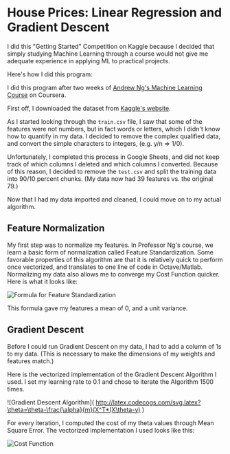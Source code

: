 # House Prices: Linear Regression and Gradient Descent

I did this "Getting Started" Competition on Kaggle because I decided that
simply studying Machine Learning through a course would not give me adequate
experience in applying ML to practical projects.

Here's how I did this program:

I did this program after two weeks of
[Andrew Ng's Machine Learning Course](https://www.coursera.org/learn/machine-learning/)
on Coursera.

First off, I downloaded the dataset from
[Kaggle's website](https://www.kaggle.com/c/house-prices-advanced-regression-techniques#description).

As I started looking through the `train.csv` file, I saw that some of the
features were not numbers, but in fact words or letters, which I didn't know
how to quantify in my data. I decided to remove the complex qualified data, and
convert the simple characters to integers, (e.g. y/n => 1/0).

Unfortunately, I completed this process in Google Sheets, and did not keep
track of which columns I deleted and which columns I converted. Because of this
reason, I decided to remove the `test.csv` and split the training data into
90/10 percent chunks. (My data now had 39 features vs. the original 79.)

Now that I had my data imported and cleaned, I could move on to my actual
algorithm.

## Feature Normalization

My first step was to normalize my features. In Professor Ng's course, we learn
a basic form of normalization called Feature Standardization. Some favorable
properties of this algorithm are that it is relatively quick to perform once
vectorized, and translates to one line of code in Octave/Matlab. Normalizing my
data also allows me to converge my Cost Function quicker. Here is what
it looks like:

![Formula for Feature Standardization](https://wikimedia.org/api/rest_v1/media/math/render/svg/b0aa2e7d203db1526c577192f2d9102b718eafd5)

This formula gave my features a mean of 0, and a unit variance.

## Gradient Descent

Before I could run Gradient Descent on my data, I had to add a column of 1s to
my data. (This is necessary to make the dimensions of my weights and features
match.)

Here is the vectorized implementation of the Gradient Descent Algorithm I used.
I set my learning rate to 0.1 and chose to iterate the Algorithm 1500 times.

![Gradient Descent Algorithm]( http://latex.codecogs.com/svg.latex?\theta=\theta-\frac{\alpha}{m}(X^T*(X\theta-y) )

For every iteration, I computed the cost of my theta values through Mean Square
Error. The vectorized implementation I used looks like this:

![Cost Function]( http://latex.codecogs.com/svg.latex?J=\frac{1}{2m}(X\theta-y)^T(X\theta-y) )

